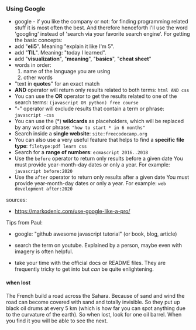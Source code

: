 
### Using Google
- google - if you like the company or not: for finding programming related stuff it is most often the best. And therefore henceforth I'll use the word 'googling' instead of 'search via your favorite search engine'.
For getting the basic concepts:
- add "**eli5**". Meaning "explain it like I'm 5".
- add "**TIL**". Meaning: "today I learned".
- add "**visualization**", "**meaning**", "**basics**", "**cheat sheet**"
- words in order:
  1. name of the language you are using
  2. other words
- "text in **quotes**" for an exact match
- **AND** operator will return only results related to both terms: `html AND css`
- You can use the **OR** operator to get the results related to one of the search terms: `(javascript OR python) free course`
- "**-**" operator will exclude results that contain a term or phrase: `javascript -css`
- You can use the (*) **wildcards** as placeholders, which will be replaced by any word or phrase: `"how to start * in 6 months"`
- Search inside a **single website**: `site:freecodecamp.org`
- You can also use a very useful feature that helps to find a **specific file type**: `filetype:pdf learn css`
- Search for a **range of numbers**: `ecmascript 2016..2018`
- Use the `before` operator to return only results before a given date
You must provide year-month-day dates or only a year. For example: `javascript before:2020`
- Use the `after` operator to return only results after a given date
You must provide year-month-day dates or only a year. For example: `web development after:2020`


sources:
- https://markodenic.com/use-google-like-a-pro/


Tips from Paul:
- google: "github awesome javascript tutorial" (or book, blog, article)
- search the term on youtube. Explained by a person, maybe even with imagery is often helpful.

- take your time with the official docs or README files. They are frequently tricky to get into but *can* be quite enlightening.

#### when lost
The French build a road across the Sahara. Because of sand and wind the road can become  covered with sand and totally invisible. So they put up black oil drums at every 5 km (which is how far you can spot anything due to the curvature of the earth). 
So when lost, look for one oil barrel. When you find it you will be able to see the next.